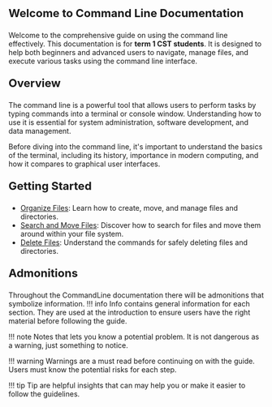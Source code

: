 <p style="font-size: 22px;"> <b> Welcome to Command Line Documentation </b> </p>

Welcome to the comprehensive guide on using the command line effectively. This documentation is for <b>term 1 CST students</b>. It is designed to help both 
beginners and advanced users to navigate, manage files, and execute various tasks 
using the command line interface.

<p style="font-size: 22px;"> <b>Overview </b> </p>

The command line is a powerful tool that allows users to perform tasks by typing 
commands into a terminal or console window. Understanding how to use it is 
essential for system administration, software development, and data management.



Before diving into the command line, it's important to understand the basics of the 
terminal, including its history, importance in modern computing, and how it 
compares to graphical user interfaces.

<p style="font-size: 22px;"> <b> Getting Started </b> </p>

- [Organize Files](OrganizeFiles.md): Learn how to create, move, and manage files 
and directories.
- [Search and Move Files](SearchMove.md): Discover how to search for files and move 
them around within your file system.
- [Delete Files](DeletingFiles.md): Understand the commands for safely deleting 
files and directories.

<p style="font-size: 22px;"> <b> Admonitions </b> </p>

Throughout the CommandLine documentation there will be admonitions that symbolize 
information.
!!! info
     Info contains general information for each section. They are used at the introduction to ensure users have the right material before following the guide.

!!! note
    Notes that lets you know a potential problem. It is not dangerous as a warning, just something to notice.

!!! warning
    Warnings are a must read before continuing on with the guide. Users must know the potential risks for each step.

!!! tip
    Tip are helpful insights that can may help you or make it easier to follow the guidelines.
